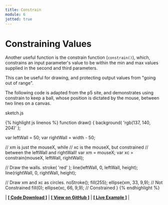 ```yaml
---
title: Constrain
module: 6
jotted: true
---
```


# Constraining Values

Another useful function is the constrain function (`constrain()`), which, constrains an input parameter's value to be within the min and max values supplied in the second and third parameters.

This can be useful for drawing, and protecting output values from "going out of range".

The following code is adapted from the p5 site, and demonstrates using constrain to keep a ball, whose position is dictated by the mouse, between two lines on a canvas.

<div id="code-heading">sketch.js</div>


{% highlight js linenos %}
function draw() {
  background( 'rgb(137, 140, 204)' );

  var leftWall = 50;
  var rightWall = width - 50;

  // xm is just the mouseX, while
  // xc is the mouseX, but constrained
  // between the leftWall and rightWall!
  var xm = mouseX;
  var xc = constrain(mouseX, leftWall, rightWall);

  // Draw the walls.
  stroke( 'red' );
  line(leftWall, 0, leftWall, height);
  line(rightWall, 0, rightWall, height);

  // Draw xm and xc as circles.
  noStroke();
  fill(255);
  ellipse(xm, 33, 9,9); // Not Constrained
  fill(0);
  ellipse(xc, 66, 9,9); // Constrained
}
{% endhighlight %}



<div id="jotted-demo-1" class="jotted-theme-stacked"></div>

<script>
    new Jotted(document.querySelector("#jotted-demo-1"), {
    files: [
        {
            type: "js",
            hide: false,
            url:"https://raw.githubusercontent.com/Montana-Media-Arts/120_CreativeCoding/master/lecture_code/06/08_constrain_01/sketch.js"
        },
        {
            type: "html",
            hide: true,
            url:"../../../p5_resources/index.html"
        }
    ],
    showBlank: false,
    showResult: true,
    plugins: [
        { name: 'ace', options: { "maxLines": 50 } },
        // { name: 'console', options: { autoClear: true } },
    ]
});
</script>

| [**[ Code Download ]**](https://github.com/Montana-Media-Arts/120_CreativeCoding/raw/master/lecture_code/06/08_constrain_01/08_constrain_01.zip) | [**[ View on GitHub ]**](https://github.com/Montana-Media-Arts/120_CreativeCoding/raw/master/lecture_code/06/08_constrain_01/) | [**[ Live Example ]**](https://montana-media-arts.github.io/120_CreativeCoding/lecture_code/06/08_constrain_01/) |
